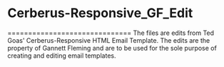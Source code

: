 # Cerberus-Responsive_GF_Edit
==============================
The files are edits from Ted Goas' Cerberus-Responsive HTML Email Template. The edits are the property of Gannett Fleming and are to be used for the sole purpose of creating and editing email templates.
